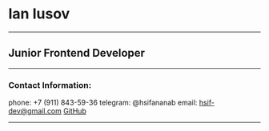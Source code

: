 # Ian Iusov
___
## Junior Frontend Developer
___
### Contact Information:
phone: +7 (911) 843-59-36
telegram: @hsifananab
email: <hsif-dev@gmail.com>
[GitHub][1]

[1]:https://github.com/hsif-dev
___